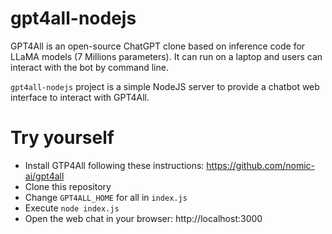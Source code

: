# gpt4all-nodejs

GPT4All is an open-source ChatGPT clone based on inference code for LLaMA models (7 Millions parameters).
It can run on a laptop and users can interact with the bot by command line.

`gpt4all-nodejs` project is a simple NodeJS server to provide a chatbot web interface to interact with GPT4All.

# Try yourself

- Install GTP4All following these instructions: https://github.com/nomic-ai/gpt4all
- Clone this repository
- Change `GPT4ALL_HOME` for all in `index.js`
- Execute `node index.js`
- Open the web chat in your browser: http://localhost:3000
